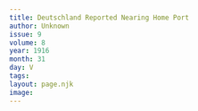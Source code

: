 ```yaml
---
title: Deutschland Reported Nearing Home Port
author: Unknown
issue: 9
volume: 8
year: 1916
month: 31
day: V
tags:
layout: page.njk
image:
---
```

